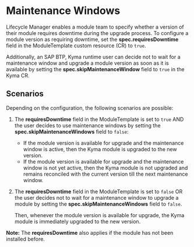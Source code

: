 # Maintenance Windows

Lifecycle Manager enables a module team to specify whether a version of their module requires downtime during the upgrade process. To configure a module version as requiring downtime, set the **spec.requiresDowntime** field in the ModuleTemplate custom resource (CR) to `true`.

Additionally, an SAP BTP, Kyma runtime user can decide not to wait for a maintenance window and upgrade a module version as soon as it is available by setting the **spec.skipMaintenanceWindow** field to `true` in the Kyma CR.

## Scenarios

Depending on the configuration, the following scenarios are possible:

1. The **requiresDowntime** field in the ModuleTemplate is set to `true` AND the user decides to use maintenance windows by setting the **spec.skipMaintenanceWindows** field to `false`:

   - If the module version is available for upgrade and the maintenance window is active, then the Kyma module is upgraded to the new version.
   - If the module version is available for upgrade and the maintenance window is not yet active, then the Kyma module is not upgraded and remains reconciled with the current version till the next maintenance window.

2. The **requiresDowntime** field in the ModuleTemplate is set to `false` OR the user decides not to wait for a maintenance window to upgrade a module by setting the **spec.skipMaintenanceWindows** field to `false`.

   Then, whenever the module version is available for upgrade, the Kyma module is immediately upgraded to the new version.

**Note:** The **requiresDowntime** also applies if the module has not been installed before.

